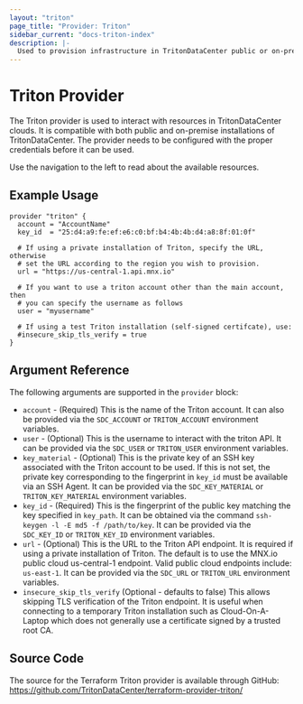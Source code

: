 ```yaml
---
layout: "triton"
page_title: "Provider: Triton"
sidebar_current: "docs-triton-index"
description: |-
  Used to provision infrastructure in TritonDataCenter public or on-premise clouds.
---
```


# Triton Provider

The Triton provider is used to interact with resources in TritonDataCenter clouds. It is compatible with both public and on-premise installations of TritonDataCenter. The provider needs to be configured with the proper credentials before it can be used.

Use the navigation to the left to read about the available resources.

## Example Usage

```hcl
provider "triton" {
  account = "AccountName"
  key_id  = "25:d4:a9:fe:ef:e6:c0:bf:b4:4b:4b:d4:a8:8f:01:0f"

  # If using a private installation of Triton, specify the URL, otherwise
  # set the URL according to the region you wish to provision.
  url = "https://us-central-1.api.mnx.io"

  # If you want to use a triton account other than the main account, then
  # you can specify the username as follows
  user = "myusername"

  # If using a test Triton installation (self-signed certifcate), use:
  #insecure_skip_tls_verify = true
}
```

## Argument Reference

The following arguments are supported in the `provider` block:

* `account` - (Required) This is the name of the Triton account. It can also be
provided via the `SDC_ACCOUNT` or `TRITON_ACCOUNT` environment variables.
* `user` - (Optional) This is the username to interact with the triton API. It
can be provided via the `SDC_USER` or `TRITON_USER` environment variables.
* `key_material` - (Optional) This is the private key of an SSH key associated
with the Triton account to be used. If this is not set, the private key corresponding
to the fingerprint in `key_id` must be available via an SSH Agent. It can be provided
via the `SDC_KEY_MATERIAL` or `TRITON_KEY_MATERIAL` environment variables.
* `key_id` - (Required) This is the fingerprint of the public key matching the key
specified in `key_path`. It can be obtained via the command `ssh-keygen -l -E md5 -f /path/to/key`.
It can be provided via the `SDC_KEY_ID` or `TRITON_KEY_ID` environment variables.
* `url` - (Optional) This is the URL to the Triton API endpoint. It is required
if using a private installation of Triton. The default is to use the MNX.io public
cloud us-central-1 endpoint. Valid public cloud endpoints include: `us-east-1`.
It can be provided via the `SDC_URL` or `TRITON_URL` environment variables.
* `insecure_skip_tls_verify` (Optional - defaults to false) This allows skipping
TLS verification of the Triton endpoint. It is useful when connecting to a temporary
Triton installation such as Cloud-On-A-Laptop which does not generally use a certificate
signed by a trusted root CA.

## Source Code

The source for the Terraform Triton provider is available through GitHub:
https://github.com/TritonDataCenter/terraform-provider-triton/
